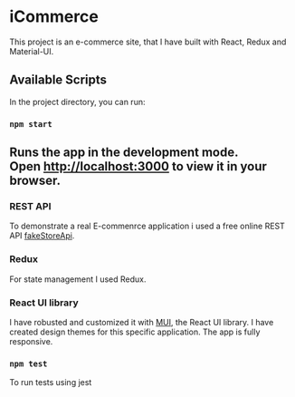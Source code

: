 # iCommerce

This project is an e-commerce site, that I have built with React, Redux and Material-UI.

## Available Scripts

In the project directory, you can run:

### `npm start`

Runs the app in the development mode.\
Open [http://localhost:3000](http://localhost:3000) to view it in your browser.
---------------------------------------------

### REST API
To demonstrate a real E-commenrce application i used a free online REST API [fakeStoreApi](https://fakestoreapi.com/).

### Redux  
For state management I used Redux.  

### React UI library
I have robusted and customized it with [MUI](https://mui.com/), the React UI library.
I have created design themes for this specific application.
The app is fully responsive.

### `npm test`
To run tests using jest
